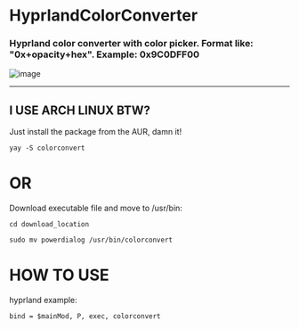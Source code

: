 # HyprlandColorConverter
### Hyprland сolor сonverter with color picker. Format like: "0x+opacity+hex". Example: 0x9C0DFF00

![image](https://github.com/govnorice/HyprlandColorConverter/assets/97971828/a5b13219-fe48-4020-8752-eebaaed8f981)
___
## I USE ARCH LINUX BTW?
Just install the package from the AUR, damn it!
```
yay -S colorconvert
```
# OR
Download executable file and move to /usr/bin:

```
cd download_location

sudo mv powerdialog /usr/bin/colorconvert
```

# HOW TO USE

hyprland example:

```
bind = $mainMod, P, exec, colorconvert

```


